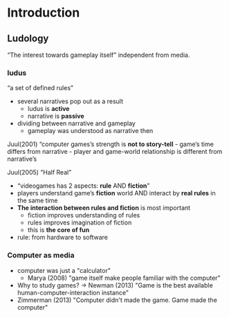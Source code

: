<!-- META
{"title":"デジタルゲーム研究","link":"https://www.amazon.co.jp/%E3%83%87%E3%82%B8%E3%82%BF%E3%83%AB%E3%82%B2%E3%83%BC%E3%83%A0%E7%A0%94%E7%A9%B6-%E5%90%89%E7%94%B0-%E5%AF%9B/dp/4130101579","media":"book","tags":["game"],"short":{"en":"yoshida’s book for game studies","ja":"吉田寛氏のゲームスタディーズ本"},"importance":5,"hasPage":true,"createdAt":1726076083.566,"updatedAt":1726076695.298,"filename":"1726076083"}
META -->

# Introduction
## Ludology
“The interest towards gameplay itself” independent from media.

### ludus
“a set of defined rules”
- several narratives pop out as a result 
  - ludus is **active**
  - narrative is **passive**
- dividing between narrative and gameplay
    - gameplay was understood as narrative then

Juul(2001) “computer games’s strength is **not to story-tell**
    - game’s time differs from narrative
    - player and game-world relationship is different from narrative’s

Juul(2005) “Half Real”
- “videogames has 2 aspects: **rule** AND **fiction**”
- players understand game’s **fiction** world AND interact by **real rules** in the same time
- **The interaction between rules and fiction** is most important 
    - fiction improves understanding of rules
    - rules improves imagination of fiction 
    - this is **the core of fun**
- rule: from hardware to software

### Computer as media
- computer was just a "calculator"
    - Marya (2008) "game itself make people familiar with the computer"
- Why to study games? -> Newman (2013) "Game is the best available human-computer-interaction instance"
- Zimmerman (2013) "Computer didn't made the game. Game made the computer"
